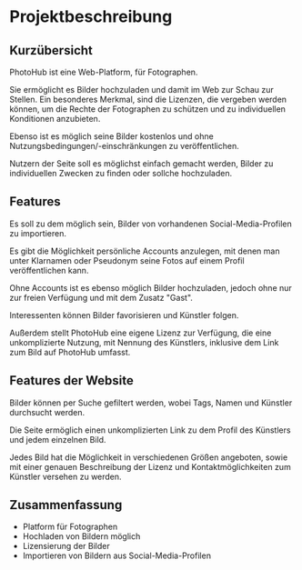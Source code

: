 # Projektbeschreibung

## Kurzübersicht
PhotoHub ist eine Web-Platform, für Fotographen.

Sie ermöglicht es Bilder hochzuladen und damit im Web zur Schau zur Stellen. Ein besonderes Merkmal, sind die Lizenzen, die vergeben werden können, um die Rechte der Fotographen zu schützen und zu individuellen Konditionen anzubieten.

Ebenso ist es möglich seine Bilder kostenlos und ohne Nutzungsbedingungen/-einschränkungen zu veröffentlichen.

Nutzern der Seite soll es möglichst einfach gemacht werden, Bilder zu individuellen Zwecken zu finden oder sollche hochzuladen.

## Features
Es soll zu dem möglich sein, Bilder von vorhandenen Social-Media-Profilen zu importieren.

Es gibt die Möglichkeit persönliche Accounts anzulegen, mit denen man unter Klarnamen oder Pseudonym seine Fotos auf einem Profil veröffentlichen kann.

Ohne Accounts ist es ebenso möglich Bilder hochzuladen, jedoch ohne nur zur freien Verfügung und mit dem Zusatz "Gast".

Interessenten können Bilder favorisieren und Künstler folgen. 

Außerdem stellt PhotoHub eine eigene Lizenz zur Verfügung, die eine unkomplizierte Nutzung, mit Nennung des Künstlers, inklusive dem Link zum Bild auf PhotoHub umfasst.

## Features der Website
Bilder können per Suche gefiltert werden, wobei Tags, Namen und Künstler durchsucht werden.

Die Seite ermöglich einen unkomplizierten Link zu dem Profil des Künstlers und jedem einzelnen Bild.

Jedes Bild hat die Möglichkeit in verschiedenen Größen angeboten, sowie mit einer genauen Beschreibung der Lizenz und Kontaktmöglichkeiten zum Künstler versehen zu werden.

## Zusammenfassung
- Platform für Fotographen
- Hochladen von Bildern möglich
- Lizensierung der Bilder
- Importieren von Bildern aus Social-Media-Profilen



